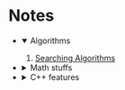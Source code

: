 # Notes

- <details open> <summary>Algorithms </summary>

  1. [Searching Algorithms](Algorithms/SearchingAlgorithms.md)

  </details>

- <details> <summary> Math stuffs </summary>

  1. [Big $`O`$ notation](Maths/BigO.md)

   </details>

- <details> <summary> C++ features </summary>

  1. [Set and Unordered Set]()
  2. [Lambda Expression](Cpp/Lambdas.md)

  </details>
